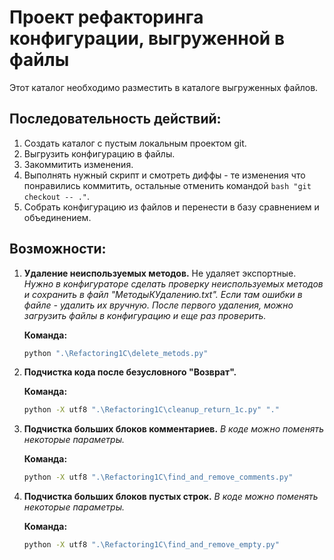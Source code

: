 # Проект рефакторинга конфигурации, выгруженной в файлы

Этот каталог необходимо разместить в каталоге выгруженных файлов.

## Последовательность действий:

1.  Создать каталог с пустым локальным проектом git.
2.  Выгрузить конфигурацию в файлы.
3.  Закоммитить изменения.
4.  Выполнять нужный скрипт и смотреть диффы - те изменения что понравились коммитить, остальные отменить командой `bash "git checkout -- ."`.
5.  Собрать конфигурацию из файлов и перенести в базу сравнением и объединением.

## Возможности:

1.  **Удаление неиспользуемых методов.** Не удаляет экспортные.
    *Нужно в конфигураторе сделать проверку неиспользуемых методов и сохранить в файл "МетодыКУдалению.txt". Если там ошибки в файле - удалить их вручную.*
    *После первого удаления, можно загрузить файлы в конфигурацию и еще раз проверить.*

    **Команда:**
    ```bash
    python ".\Refactoring1C\delete_metods.py"
    ```

2.  **Подчистка кода после безусловного "Возврат".**

    **Команда:**
    ```bash
    python -X utf8 ".\Refactoring1C\cleanup_return_1c.py" "."
    ```

3.  **Подчистка больших блоков комментариев.**
    *В коде можно поменять некоторые параметры.*

    **Команда:**
    ```bash
    python -X utf8 ".\Refactoring1C\find_and_remove_comments.py"
    ```

4.  **Подчистка больших блоков пустых строк.**
    *В коде можно поменять некоторые параметры.*

    **Команда:**
    ```bash
    python -X utf8 ".\Refactoring1C\find_and_remove_empty.py"
    ```
